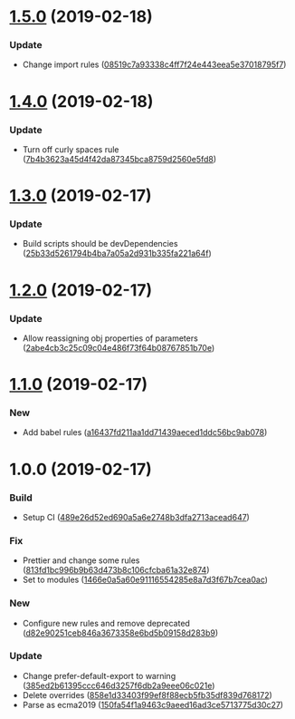 # [1.5.0](https://github.com/pmrcunha/eslint-config-pmrcunha/compare/v1.4.0...v1.5.0) (2019-02-18)


### Update

* Change import rules ([08519c7a93338c4ff7f24e443eea5e37018795f7](https://github.com/pmrcunha/eslint-config-pmrcunha/commit/08519c7a93338c4ff7f24e443eea5e37018795f7))

# [1.4.0](https://github.com/pmrcunha/eslint-config-pmrcunha/compare/v1.3.0...v1.4.0) (2019-02-18)


### Update

* Turn off curly spaces rule ([7b4b3623a45d4f42da87345bca8759d2560e5fd8](https://github.com/pmrcunha/eslint-config-pmrcunha/commit/7b4b3623a45d4f42da87345bca8759d2560e5fd8))

# [1.3.0](https://github.com/pmrcunha/eslint-config-pmrcunha/compare/v1.2.0...v1.3.0) (2019-02-17)


### Update

* Build scripts should be devDependencies ([25b33d5261794b4ba7a05a2d931b335fa221a64f](https://github.com/pmrcunha/eslint-config-pmrcunha/commit/25b33d5261794b4ba7a05a2d931b335fa221a64f))

# [1.2.0](https://github.com/pmrcunha/eslint-config-pmrcunha/compare/v1.1.0...v1.2.0) (2019-02-17)


### Update

* Allow reassigning obj properties of parameters ([2abe4cb3c25c09c04e486f73f64b08767851b70e](https://github.com/pmrcunha/eslint-config-pmrcunha/commit/2abe4cb3c25c09c04e486f73f64b08767851b70e))

# [1.1.0](https://github.com/pmrcunha/eslint-config-pmrcunha/compare/v1.0.0...v1.1.0) (2019-02-17)


### New

* Add babel rules ([a16437fd211aa1dd71439aeced1ddc56bc9ab078](https://github.com/pmrcunha/eslint-config-pmrcunha/commit/a16437fd211aa1dd71439aeced1ddc56bc9ab078))

# 1.0.0 (2019-02-17)


### Build

* Setup CI ([489e26d52ed690a5a6e2748b3dfa2713acead647](https://github.com/pmrcunha/eslint-config-pmrcunha/commit/489e26d52ed690a5a6e2748b3dfa2713acead647))

### Fix

* Prettier and change some rules ([813fd1bc996b9b63d473b8c106cfcba61a32e874](https://github.com/pmrcunha/eslint-config-pmrcunha/commit/813fd1bc996b9b63d473b8c106cfcba61a32e874))
* Set to modules ([1466e0a5a60e91116554285e8a7d3f67b7cea0ac](https://github.com/pmrcunha/eslint-config-pmrcunha/commit/1466e0a5a60e91116554285e8a7d3f67b7cea0ac))

### New

* Configure new rules and remove deprecated ([d82e90251ceb846a3673358e6bd5b09158d283b9](https://github.com/pmrcunha/eslint-config-pmrcunha/commit/d82e90251ceb846a3673358e6bd5b09158d283b9))

### Update

* Change prefer-default-export to warning ([385ed2b61395ccc646d3257f6db2a9eee06c021e](https://github.com/pmrcunha/eslint-config-pmrcunha/commit/385ed2b61395ccc646d3257f6db2a9eee06c021e))
* Delete overrides ([858e1d33403f99ef8f88ecb5fb35df839d768172](https://github.com/pmrcunha/eslint-config-pmrcunha/commit/858e1d33403f99ef8f88ecb5fb35df839d768172))
* Parse as ecma2019 ([150fa54f1a9463c9aeed16ad3ce5713775d30c27](https://github.com/pmrcunha/eslint-config-pmrcunha/commit/150fa54f1a9463c9aeed16ad3ce5713775d30c27))
